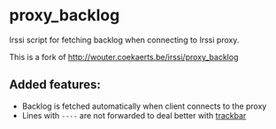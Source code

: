 proxy_backlog
=============

Irssi script for fetching backlog when connecting to Irssi proxy.

This is a fork of http://wouter.coekaerts.be/irssi/proxy_backlog

Added features:
---------------
  * Backlog is fetched automatically when client connects to the proxy
  * Lines with `----` are not forwarded to deal better with [trackbar](https://github.com/irssi/scripts.irssi.org/blob/gh-pages/scripts/trackbar.pl)
